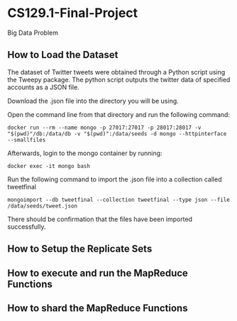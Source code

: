 # CS129.1-Final-Project
Big Data Problem


## How to Load the Dataset

The dataset of Twitter tweets were obtained through a Python script using the Tweepy package. The python script outputs the twitter data of specified accounts as a JSON file.

Download the .json file into the directory you will be using.

Open the command line from that directory and run the following command:

`docker run --rm --name mongo -p 27017:27017 -p 28017:28017 -v "$(pwd)"/db:/data/db -v "$(pwd)":/data/seeds -d mongo --httpinterface --smallfiles`

Afterwards, login to the mongo container by running:

`docker exec -it mongo bash`

Run the following command to import the .json file into a collection called tweetfinal

`mongoimport --db tweetfinal --collection tweetfinal --type json --file /data/seeds/tweet.json`

There should be confirmation that the files have been imported successfully.

## How to Setup the Replicate Sets



## How to execute and run the MapReduce Functions

## How to shard the MapReduce Functions
